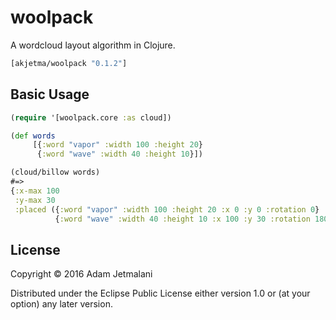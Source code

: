 # woolpack

A wordcloud layout algorithm in Clojure.

```clojure
[akjetma/woolpack "0.1.2"]
```

## Basic Usage

```clojure
(require '[woolpack.core :as cloud])

(def words 
     [{:word "vapor" :width 100 :height 20} 
      {:word "wave" :width 40 :height 10}])

(cloud/billow words)
#=> 
{:x-max 100 
 :y-max 30 
 :placed ({:word "vapor" :width 100 :height 20 :x 0 :y 0 :rotation 0} 
          {:word "wave" :width 40 :height 10 :x 100 :y 30 :rotation 180})}
```

## License

Copyright © 2016 Adam Jetmalani

Distributed under the Eclipse Public License either version 1.0 or (at
your option) any later version.
